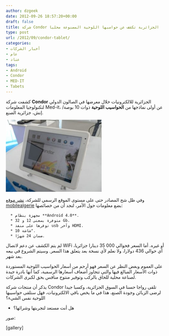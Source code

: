 ```yaml
---
author: dzgeek
date: 2012-09-26 18:57:20+00:00
draft: false
title: شركة Condor الجزائرية تكشف عن حواسبها اللوحية المصنوعة محليا
type: post
url: /2012/09/condor-tablet/
categories:
- أخبار الشركات
- عام
- عتاد
tags:
- Android
- Condor
- MED-IT
- Tabets
---
```


كشفت شركة **Condor** الجزائرية للالكترونيات خلال معرضها في الصالون الدولي لتكنولوجيا المعلومات Med-it، عن أولى نماذجها من **الحواسيب اللوحية** ذوات 10 بوصة/إنش، جزائرية الصنع.

[![](Condor_Tablet1-300x225.jpg)
](https://www.it-scoop.com/wp-content/uploads/2012/09/Condor_Tablet1.jpg)

وفي ظل شح المصادر حتى على مستوى الموقع الرسمي للشركة، [نشر موقع mobilealgerie](http://www.mobilealgerie.com/index.php?news=4098) بضع معلومات حول الأمر، لنجد أن من خصائصها:



	  * مجهزة بنظام **Android 4.0**.
	  * متوفرة بسعتي 12 و 32 Gb.
	  * توفرها على منفذ usb وآخر HDMI.
	  * شاشة 10".
	  * ضمان 24 شهرًا.

لم يتم الكشف عن دعم لاتصال WiFi أو غيره. أما السعر فحوالي 000 35 دينارا جزائريا، أي حوالي 436 دولارا، ولا نعلم لأي نسخة بعد يتعلق هذا السعر. وسيتم الشروع في بيعه بعد شهر.

على العموم وبغض النظر عن السعر فهو أرحم من أسعار الحواسيب اللوحية المستوردة ذوات الأسعار المبالغ فيها والتي تتجاوز أضعاف أسعارها الرسمية، كما أنها بادرة جيدة لصناعة محلية للحاق بالركب وتوفير منتوج منافس بحق لكبرى الشركات.

يذكر أن منتجات شركة Condor تلقى رواجا حسنا في السوق الجزائرية، وكسبا جيدا لرضى الزبائن وجودة الصنع، هذا في ما يخص باقي الالكترونيات، فهل ستلقى حواسيبها اللوحية نفس الشيء؟

- هل أنت مستعد لتجربتها وشرائها؟

صور:

[gallery]







